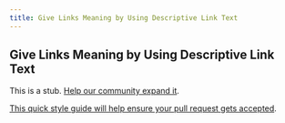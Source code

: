 ```yaml
---
title: Give Links Meaning by Using Descriptive Link Text
---
```

## Give Links Meaning by Using Descriptive Link Text

This is a stub. <a href='https://github.com/freecodecamp/guides/tree/master/src/pages/certifications/responsive-web-design/applied-accessibility/give-links-meaning-by-using-descriptive-link-text/index.md' target='_blank' rel='nofollow'>Help our community expand it</a>.

<a href='https://github.com/freeCodeCamp/freeCodeCamp' target='_blank' rel='nofollow'>This quick style guide will help ensure your pull request gets accepted</a>.

<!-- The article goes here, in GitHub-flavored Markdown. Feel free to add YouTube videos, images, and CodePen/JSBin embeds  -->
